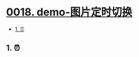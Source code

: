 # [0018. demo-图片定时切换](https://github.com/Tdahuyou/TNotes.react/tree/main/0018.%20demo-%E5%9B%BE%E7%89%87%E5%AE%9A%E6%97%B6%E5%88%87%E6%8D%A2)

<!-- region:toc -->
- [1. ⏰](#1-)
<!-- endregion:toc -->

## 1. ⏰
